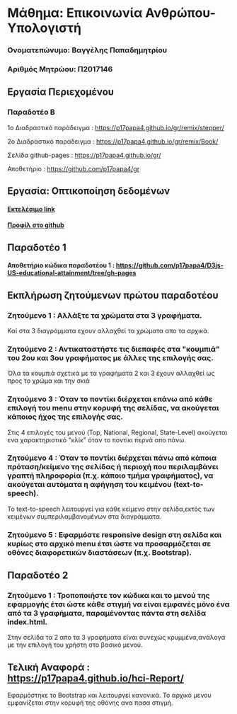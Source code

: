 # Μάθημα: Επικοινωνία Ανθρώπου-Υπολογιστή

### Ονοματεπώνυμο: Βαγγέλης Παπαδημητρίου

### Αριθμός Μητρώου: Π2017146


## Εργασία Περιεχομένου

### Παραδοτέο Β

1ο Διαδραστικό παράδειγμα : https://p17papa4.github.io/gr/remix/stepper/

2ο Διαδραστικό παράδειγμα : https://p17papa4.github.io/gr/remix/Book/

Σελίδα github-pages : https://p17papa4.github.io/gr/

Αποθετήριο : https://github.com/p17papa4/gr

## Εργασία: Οπτικοποίηση δεδομένων

#### [Εκτελέσιμο link](https://p17papa4.github.io/D3js-US-educational-attainment/ '[Εκτελέσιμο link')
#### [Προφίλ στο github](https://github.com/p17papa4/D3js-US-educational-attainment 'Προφίλ στο github')

## Παραδοτέο 1

#### Αποθετήριο κώδικα παραδοτέου 1 : https://github.com/p17papa4/D3js-US-educational-attainment/tree/gh-pages

## Εκπλήρωση ζητούμενων πρώτου παραδοτέου

### Ζητούμενο 1 : Αλλάξτε τα χρώματα στα 3 γραφήματα.

Καί στα 3 διαγράμματα εχουν αλλαχθεί τα χρώματα απο τα αρχικά.

### Ζητούμενο 2 : Αντικαταστήστε τις διεπαφές στα "κουμπιά" του 2ου και 3ου γραφήματος με άλλες της επιλογής σας.

Όλα τα κουμπιά σχετικά με τα γραφήματα 2 και 3 έχουν αλλαχθεί ως προς το χρώμα και την σκιά

### Ζητούμενο 3 : Όταν το ποντίκι διέρχεται επάνω από κάθε επιλογή του menu στην κορυφή της σελίδας, να ακούγεται κάποιος ήχος της επιλογής σας.

Στις 4 επιλογές του μενού (Top, National, Regional, State-Level) ακούγεται ενα χαρακτηριστικό "κλίκ" όταν το ποντίκι περνά απο πάνω. 

### Ζητούμενο 4 : Όταν το ποντίκι διέρχεται πάνω από κάποια πρόταση/κείμενο της σελίδας ή περιοχή που περιλαμβάνει γραπτή πληροφορία (π.χ. κάποιο τμήμα γραφήματος), να ακούγεται αυτόματα η αφήγηση του κειμένου (text-to-speech).

Το text-to-speech λειτουργεί για κάθε κείμενο στην σελίδα,εκτός των κειμένων συμπεριλαμβανομένων στα διαγράμματα.

### Ζητούμενο 5 : Εφαρμόστε responsive design στη σελίδα και κυρίως στο αρχικό menu έτσι ώστε να προσαρμόζεται σε οθόνες διαφορετικών διαστάσεων (π.χ. Bootstrap).

## Παραδοτέο 2

### Ζητούμενο 1 : Τροποποιήστε τον κώδικα και το μενού της εφαρμογής έτσι ώστε κάθε στιγμή να είναι εμφανές μόνο ένα από τα 3 γραφήματα, παραμένοντας πάντα στη σελίδα index.html.

Στην σελίδα τα 2 απο τα 3 γραφήματα είναι συνεχώς κρυμμένα,ανάλογα με την επιλογή του χρήστη στο βασικό μενού.

## Τελική Αναφορά : https://p17papa4.github.io/hci-Report/

Εφαρμόστηκε το Bootstrap και λειτουργεί κανονικά. Το αρχικό μενου εμφανίζεται στην κορυφή της οθόνης ανα πασα στιγμή.

